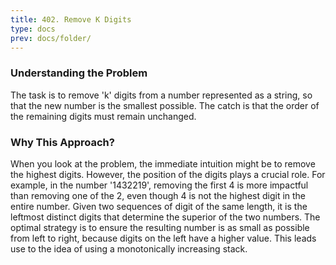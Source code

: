 ```yaml
---
title: 402. Remove K Digits
type: docs
prev: docs/folder/
---
```



### Understanding the Problem
The task is to remove 'k' digits from a number represented as a string, so that the new number is the smallest possible. The catch is that the order of the remaining digits must remain unchanged. 

### Why This Approach?
When you look at the problem, the immediate intuition might be to remove the highest digits. However, the position of the digits plays a crucial role. For example, in the number '1432219', removing the first 4 is more impactful than removing one of the 2, even though 4 is not the highest digit in the entire number. 
Given two sequences of digit of the same length, it is the leftmost distinct digits that determine the superior of the two numbers. 
The optimal strategy is to ensure the resulting number is as small as possible from left to right, because digits on the left have a higher value. This leads use to the idea of using a monotonically increasing stack. 



